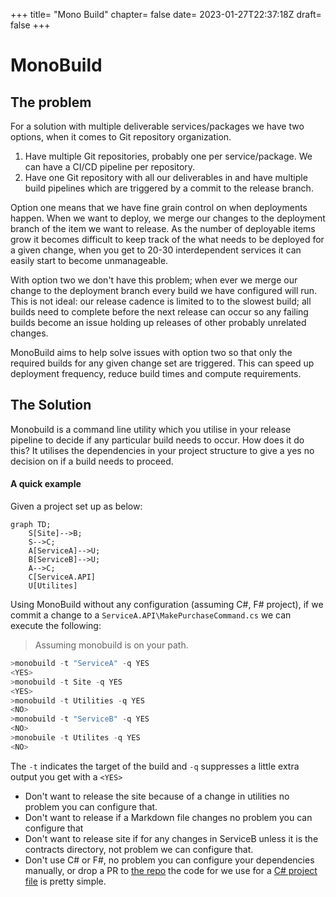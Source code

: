 +++
title= "Mono Build"
chapter= false
date= 2023-01-27T22:37:18Z
draft= false
+++

# MonoBuild

## The problem

For a solution with multiple deliverable services/packages we have two options, when it comes to Git repository organization. 

1. Have multiple Git repositories, probably one per service/package. We can have a CI/CD pipeline per repository.
1. Have one Git repository with all our deliverables in and have multiple build pipelines which are triggered by a commit to the release branch. 

Option one means that we have fine grain control on when deployments happen. When we want to deploy, we merge our changes to the deployment branch of the item we want to release. As the number of deployable items grow it becomes difficult to keep track of the what needs to be deployed for a given change, when you get to 20-30 interdependent services it can easily start to become unmanageable.

With option two we don't have this problem; when ever we merge our change to the deployment branch every build we have configured will run. This is not ideal: our release cadence is limited to to the slowest build; all builds need to complete before the next release can occur so any failing builds become an issue holding up releases of other probably unrelated changes.

MonoBuild aims to help solve issues with option two so that only the required builds for any given change set are triggered. This can speed up deployment frequency, reduce build times and compute requirements.

## The Solution

Monobuild is a command line utility which you utilise in your release pipeline to decide if any particular build needs to occur. How does it do this? It utilises the dependencies in your project structure to give a yes no decision on if a build needs to proceed.

#### A quick example

Given a project set up as below:

```mermaid
graph TD;
    S[Site]-->B;
    S-->C;
    A[ServiceA]-->U;
    B[ServiceB]-->U;
    A-->C;
    C[ServiceA.API]
    U[Utilites]
```

Using  MonoBuild without any configuration (assuming C#, F# project), if we commit a change to a ```ServiceA.API\MakePurchaseCommand.cs``` we can execute the following:

>  Assuming monobuild is on your path.

```Powershell
>monobuild -t "ServiceA" -q YES
<YES>
>monobuild -t Site -q YES
<YES>
>monobuild -t Utilities -q YES
<NO>
>monobuild -t "ServiceB" -q YES
<NO>
>monobuile -t Utilites -q YES
<NO>
```


The ```-t``` indicates the target of the build and ```-q``` suppresses a little extra output you get with a ```<YES>```

* Don't want to release the site because of a change in utilities no problem you can configure that.
* Don't want to release if a Markdown file changes no problem you can configure that
* Don't want to release site if for any changes in ServiceB unless it is the contracts directory, not problem we can configure that.
* Don't use C# or F#, no problem you can configure your dependencies manually, or drop a PR to [the repo](https://github.com/JohnEffo/MonoBuild) the code for we use for a [C# project file](https://github.com/JohnEffo/MonoBuild/blob/main/src/MonoBuild.Core/ProjDependencyExtractor.cs) is pretty simple.







